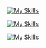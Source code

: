 [![My Skills](https://skillicons.dev/icons?i=html,js,css,wasm)](https://skillicons.dev)

[![My Skills](https://skillicons.dev/icons?i=java,kotlin,nodejs,figma&theme=light)](https://skillicons.dev)

[![My Skills](https://skillicons.dev/icons?i=aws,gcp,azure,react,vue,flutter&perline=3)](https://skillicons.dev)
